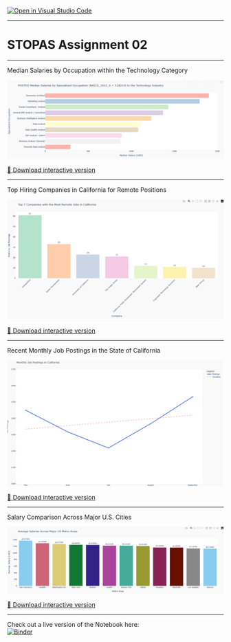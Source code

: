[![Open in Visual Studio Code](https://classroom.github.com/assets/open-in-vscode-2e0aaae1b6195c2367325f4f02e2d04e9abb55f0b24a779b69b11b9e10269abc.svg)](https://classroom.github.com/online_ide?assignment_repo_id=18925730&assignment_repo_type=AssignmentRepo)
___

# STOPAS Assignment 02
___

Median Salaries by Occupation within the Technology Category

![Fig 01](plots/fig_01_salary_by_occupation.png)

[🔗 Download interactive version](plots/fig_01_salary_by_occupation.html)

---

Top Hiring Companies in California for Remote Positions

![Fig 02](plots/fig_02_remote_jobs_ca.png)

[🔗 Download interactive version](plots/fig_02_remote_jobs_ca.html)

---

Recent Monthly Job Postings in the State of California

![Fig 03](plots/fig_03_monthly_trends_ca.png)

[🔗 Download interactive version](plots/fig_03_monthly_trends_ca.html)

---

Salary Comparison Across Major U.S. Cities

![Fig 04](plots/fig_04_salary_by_city.png)

[🔗 Download interactive version](plots/fig_04_salary_by_city.html)

___

Check out a live version of the Notebook here:<br>
[![Binder](https://mybinder.org/badge_logo.svg)](https://mybinder.org/v2/gh/your-username/assignment-02-salary-analysis/HEAD?labpath=STOPAS_assignment_2.ipynb)
